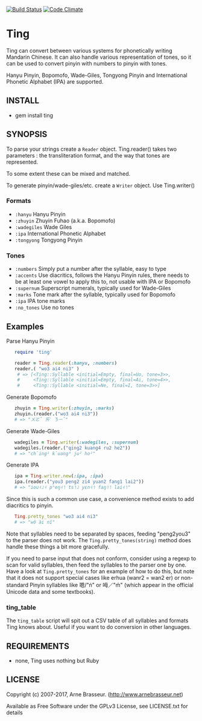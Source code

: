 [![Build Status](https://travis-ci.org/arnebrasseur/ting.png)](https://travis-ci.org/plexus/ting) [![Code Climate](https://codeclimate.com/github/arnebrasseur/ting.png)](https://codeclimate.com/github/plexus/ting)

# Ting

Ting can convert between various systems for phonetically
writing Mandarin Chinese. It can also handle various representation
of tones, so it can be used to convert pinyin with numbers
to pinyin with tones.

Hanyu Pinyin, Bopomofo, Wade-Giles, Tongyong Pinyin
and International Phonetic Alphabet (IPA) are supported.

## INSTALL

* gem install ting

## SYNOPSIS

To parse your strings create a `Reader` object. Ting.reader() takes two
parameters : the transliteration format, and the way that tones are represented.

To some extent these can be mixed and matched.

To generate pinyin/wade-giles/etc. create a `Writer` object. Use Ting.writer()

### Formats

* `:hanyu` Hanyu Pinyin
* `:zhuyin` Zhuyin Fuhao (a.k.a. Bopomofo)
* `:wadegiles` Wade Giles
* `:ipa` International Phonetic Alphabet
* `:tongyong` Tongyong Pinyin

### Tones

* `:numbers` Simply put a number after the syllable, easy to type
* `:accents` Use diacritics, follows the Hanyu Pinyin rules, there needs to be at least one vowel to apply this to, not usable with IPA or Bopomofo
* `:supernum` Superscript numerals, typically used for Wade-Giles
* `:marks` Tone mark after the syllable, typically used for Bopomofo
* `:ipa` IPA tone marks
* `:no_tones` Use no tones

## Examples

Parse Hanyu Pinyin

````ruby
   require 'ting'

   reader = Ting.reader(:hanyu, :numbers)
   reader.( "wo3 ai4 ni3" )
    # => [<Ting::Syllable <initial=Empty, final=Uo, tone=3>>,
    #     <Ting::Syllable <initial=Empty, final=Ai, tone=4>>,
    #     <Ting::Syllable <initial=Ne, final=I, tone=3>>]
````

Generate Bopomofo

````ruby
   zhuyin = Ting.writer(:zhuyin, :marks)
   zhuyin.(reader.("wo3 ai4 ni3"))
   # => "ㄨㄛˇ ㄞˋ ㄋㄧˇ"
````

Generate Wade-Giles

````ruby
   wadegiles = Ting.writer(:wadegiles, :supernum)
   wadegiles.(reader.("qing2 kuang4 ru2 he2"))
   # => "ch`ing² k`uang⁴ ju² ho²"
````

Generate IPA

````ruby
   ipa = Ting.writer.new(:ipa, :ipa)
   ipa.(reader.("you3 peng2 zi4 yuan2 fang1 lai2"))
   # => "iou˧˩˧ pʰeŋ˧˥ ts˥˩ yɛn˧˥ faŋ˥˥ lai˧˥"
````

Since this is such a common use case, a convenience method exists to add diacritics to pinyin.

````ruby
   Ting.pretty_tones "wo3 ai4 ni3"
   # => "wǒ ài nǐ"
````

Note that syllables need to be separated by spaces, feeding "peng2you3" to the parser
does not work. The `Ting.pretty_tones(string)` method does handle these things a bit more gracefully.

If you need to parse input that does not conform, consider using a regexp to scan for valid
syllables, then feed the syllables to the parser one by one. Have a look at `Ting.pretty_tones` for
an example of how to do this, but note that it does not support special cases like erhua
(wanr2 = wan2 er) or non-standard Pinyin syllables like 嗯/"ń" or 呣／"ḿ" (which appear in the official
Unicode data and some textbooks).

### ting_table

The `ting_table` script will spit out a CSV table of all syllables and formats Ting knows about. Useful if you want to do conversion in other languages.

## REQUIREMENTS

* none, Ting uses nothing but Ruby

## LICENSE

Copyright (c) 2007-2017, Arne Brasseur. (http://www.arnebrasseur.net)

Available as Free Software under the GPLv3 License, see LICENSE.txt for details
